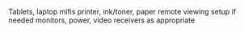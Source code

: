 
Tablets, laptop
mifis
printer, ink/toner, paper
remote viewing setup if needed
	monitors, power, video receivers as appropriate

